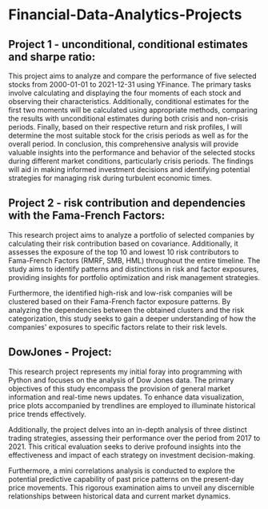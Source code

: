 # Financial-Data-Analytics-Projects

## Project 1 - unconditional, conditional estimates and sharpe ratio:
This project aims to analyze and compare the performance of five selected stocks from 2000-01-01 to 2021-12-31 using YFinance. The primary tasks involve calculating and displaying the four moments of each stock and observing their characteristics. Additionally, conditional estimates for the first two moments will be calculated using appropriate methods, comparing the results with unconditional estimates during both crisis and non-crisis periods. Finally, based on their respective return and risk profiles, I will determine the most suitable stock for the crisis periods as well as for the overall period.
In conclusion, this comprehensive analysis will provide valuable insights into the performance and behavior of the selected stocks during different market conditions, particularly crisis periods. The findings will aid in making informed investment decisions and identifying potential strategies for managing risk during turbulent economic times.

## Project 2 - risk contribution and dependencies with the Fama-French Factors:
This research project aims to analyze a portfolio of selected companies by calculating their risk contribution based on covariance. Additionally, it assesses the exposure of the top 10 and lowest 10 risk contributors to Fama-French Factors (RMRF, SMB, HML) throughout the entire timeline. The study aims to identify patterns and distinctions in risk and factor exposures, providing insights for portfolio optimization and risk management strategies.

Furthermore, the identified high-risk and low-risk companies will be clustered based on their Fama-French factor exposure patterns. By analyzing the dependencies between the obtained clusters and the risk categorization, this study seeks to gain a deeper understanding of how the companies' exposures to specific factors relate to their risk levels. 

## DowJones - Project: 
This research project represents my initial foray into programming with Python and focuses on the analysis of Dow Jones data. The primary objectives of this study encompass the provision of general market information and real-time news updates. To enhance data visualization, price plots accompanied by trendlines are employed to illuminate historical price trends effectively.

Additionally, the project delves into an in-depth analysis of three distinct trading strategies, assessing their performance over the period from 2017 to 2021. This critical evaluation seeks to derive profound insights into the effectiveness and impact of each strategy on investment decision-making.

Furthermore, a mini correlations analysis is conducted to explore the potential predictive capability of past price patterns on the present-day price movements. This rigorous examination aims to unveil any discernible relationships between historical data and current market dynamics.
